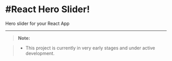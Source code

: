 #React Hero Slider!
===================

Hero slider for your React App

----------

> **Note:**

> - This project is currently in very early stages and under active development.



